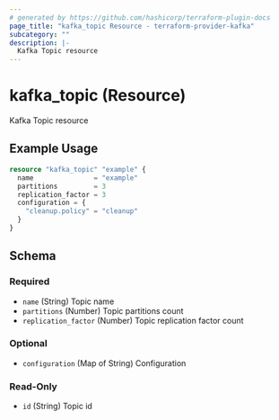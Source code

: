 ```yaml
---
# generated by https://github.com/hashicorp/terraform-plugin-docs
page_title: "kafka_topic Resource - terraform-provider-kafka"
subcategory: ""
description: |-
  Kafka Topic resource
---
```


# kafka_topic (Resource)

Kafka Topic resource

## Example Usage

```terraform
resource "kafka_topic" "example" {
  name               = "example"
  partitions         = 3
  replication_factor = 3
  configuration = {
    "cleanup.policy" = "cleanup"
  }
}
```

<!-- schema generated by tfplugindocs -->
## Schema

### Required

- `name` (String) Topic name
- `partitions` (Number) Topic partitions count
- `replication_factor` (Number) Topic replication factor count

### Optional

- `configuration` (Map of String) Configuration

### Read-Only

- `id` (String) Topic id


